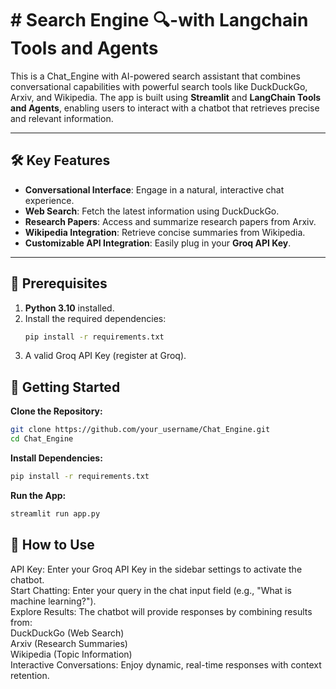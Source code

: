 # # Search Engine 🔍-with Langchain Tools and Agents

This is a Chat_Engine with AI-powered search assistant that combines conversational capabilities with powerful search tools like DuckDuckGo, Arxiv, and Wikipedia. The app is built using **Streamlit** and **LangChain Tools and Agents**, enabling users to interact with a chatbot that retrieves precise and relevant information.

---

## 🛠️ Key Features

- **Conversational Interface**: Engage in a natural, interactive chat experience.
- **Web Search**: Fetch the latest information using DuckDuckGo.
- **Research Papers**: Access and summarize research papers from Arxiv.
- **Wikipedia Integration**: Retrieve concise summaries from Wikipedia.
- **Customizable API Integration**: Easily plug in your **Groq API Key**.

---

## 🧰 Prerequisites

1. **Python 3.10** installed.
2. Install the required dependencies:
   ```bash
   pip install -r requirements.txt
   ```
3. A valid Groq API Key (register at Groq).

## 🚀 Getting Started

**Clone the Repository:**
```bash
git clone https://github.com/your_username/Chat_Engine.git
cd Chat_Engine
```

**Install Dependencies:**
```bash
pip install -r requirements.txt
```

**Run the App:**
```bash
streamlit run app.py
```

## 🌟 How to Use
API Key: Enter your Groq API Key in the sidebar settings to activate the chatbot.\
Start Chatting: Enter your query in the chat input field (e.g., "What is machine learning?").\
Explore Results: The chatbot will provide responses by combining results from:\
DuckDuckGo (Web Search)\
Arxiv (Research Summaries)\
Wikipedia (Topic Information)\
Interactive Conversations: Enjoy dynamic, real-time responses with context retention.

